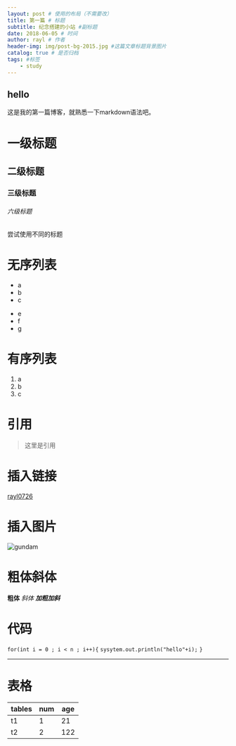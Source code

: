 ```yaml
--- 
layout: post # 使用的布局（不需要改） 
title: 第一篇 # 标题 
subtitle: 纪念搭建的小站 #副标题 
date: 2018-06-05 # 时间 
author: rayl # 作者 
header-img: img/post-bg-2015.jpg #这篇文章标题背景图片 
catalog: true # 是否归档 
tags: #标签
    - study
---
```


## hello
   这是我的第一篇博客，就熟悉一下markdown语法吧。
 
# 一级标题
## 二级标题
### 三级标题
###### 六级标题
尝试使用不同的标题
 
# 无序列表
- a
- b
- c
* e
* f
* g

# 有序列表
1. a
2. b
3. c

# 引用
>这里是引用
 
# 插入链接
[rayl0726](https://github.com/rayl0726)

# 插入图片
![gundam](http://imgsrc.baidu.com/forum/pic/item/70018794a4c27d1ed8b0175e17d5ad6edcc43857.jpg)


# 粗体斜体
**粗体** *斜体* ***加粗加斜***

 
# 代码
 
`for(int i = 0 ; i < n ; i++){`
    `sysytem.out.println("hello"+i);`
`}`
***
 
# 表格
 
| tables   |num|age|
| ---------|---|---|
| t1       | 1 |21 |
|t2        |2  |122 |
 
